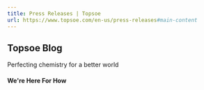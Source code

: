 ```yaml
---
title: Press Releases | Topsoe
url: https://www.topsoe.com/en-us/press-releases#main-content
---
```


## Topsoe Blog

Perfecting chemistry for a better world

#### We're Here For How